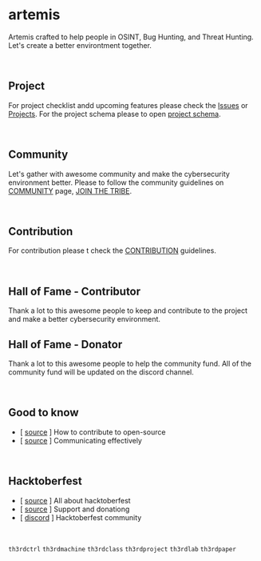# artemis
Artemis crafted to help people in OSINT, Bug Hunting, and Threat Hunting. Let's create a better environtment together.

<br>

## Project
For project checklist andd upcoming features please check the [Issues]() or [Projects](). For the project schema please to open [project schema]().

<br>

## Community
Let's gather with awesome community and make the cybersecurity environment better. Please to follow the community guidelines on [COMMUNITY]() page, [JOIN THE TRIBE]().

<br>

## Contribution
For contribution please t check the [CONTRIBUTION](https://github.com/th3rdctrl/artemis/blob/production/CONTRIBUTION.md) guidelines.

<br>

## Hall of Fame - Contributor
Thank a lot to this awesome people to keep and contribute to the project and make a better cybersecurity environment.

## Hall of Fame - Donator
Thank a lot to this awesome people to help the community fund. All of the community fund will be updated on the discord channel.

<br>

## Good to know
- [ [source](https://opensource.guide/how-to-contribute) ] How to contribute to open-source
- [ [source](https://opensource.guide/how-to-contribute/#communicating-effectively) ] Communicating effectively

<br>

## Hacktoberfest
- [ [source](https://hacktoberfest.com/about/) ] All about hacktoberfest
- [ [source](https://hacktoberfest.com/dnate/) ] Support and donationg
- [ [discord](https://discord.gg/hacktoberfest) ] Hacktoberfest community

<br>

`th3rdctrl` `th3rdmachine` `th3rdclass` `th3rdproject` `th3rdlab` `th3rdpaper`
